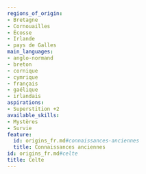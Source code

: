 ```yaml
---
regions_of_origin:
- Bretagne
- Cornouailles
- Écosse
- Irlande
- pays de Galles
main_languages:
- anglo-normand
- breton
- cornique
- cymrique
- français
- gaélique
- irlandais
aspirations:
- Superstition +2
available_skills:
- Mystères
- Survie
feature:
  id: origins_fr.md#connaissances-anciennes
  title: Connaissances anciennes
id: origins_fr.md#celte
title: Celte
---
```


